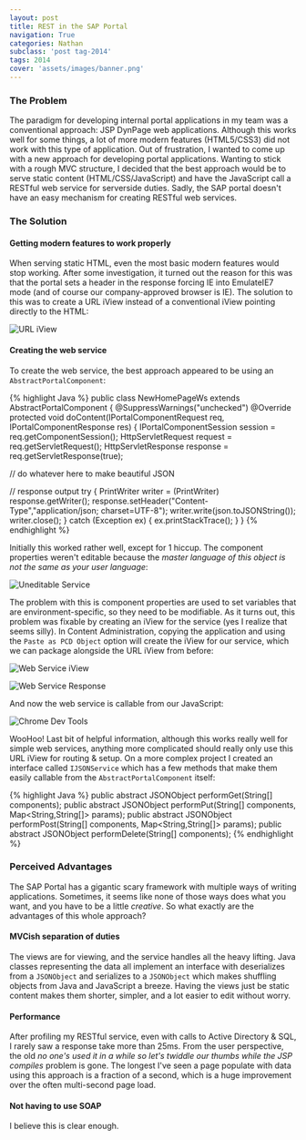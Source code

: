 ```yaml
---
layout: post
title: REST in the SAP Portal
navigation: True
categories: Nathan
subclass: 'post tag-2014'
tags: 2014
cover: 'assets/images/banner.png'
---
```


### The Problem

The paradigm for developing internal portal applications in my team was a conventional approach: JSP DynPage web applications. Although this works well for some things, a lot of more modern features (HTML5/CSS3) did not work with this type of application. Out of frustration, I wanted to come up with a new approach for developing portal applications. Wanting to stick with a rough MVC structure, I decided that the best approach would be to serve static content (HTML/CSS/JavaScript) and have the JavaScript call a RESTful web service for serverside duties. Sadly, the SAP portal doesn't have an easy mechanism for creating RESTful web services.

### The Solution

#### Getting modern features to work properly
When serving static HTML, even the most basic modern features would stop working. After some investigation, it turned out the reason for this was that the portal sets a header in the response forcing IE into EmulateIE7 mode (and of course our company-approved browser is IE). The solution to this was to create a URL iView instead of a conventional iView pointing directly to the HTML:

![URL iView](https://i.imgur.com/7K1HkdB.png)

#### Creating the web service

To create the web service, the best approach appeared to be using an `AbstractPortalComponent`:

{% highlight Java %}
public class NewHomePageWs extends AbstractPortalComponent
{
  @SuppressWarnings("unchecked")
  @Override
  protected void doContent(IPortalComponentRequest req, IPortalComponentResponse res) {
    IPortalComponentSession session = req.getComponentSession();
    HttpServletRequest request = req.getServletRequest();
    HttpServletResponse response = req.getServletResponse(true);
      
  // do whatever here to make beautiful JSON

  // response output
  try {
    PrintWriter writer = (PrintWriter) response.getWriter();
    response.setHeader("Content-Type","application/json; charset=UTF-8");
    writer.write(json.toJSONString());
    writer.close();
  } catch (Exception ex) {
    ex.printStackTrace();
  }
}
{% endhighlight %}
    
Initially this worked rather well, except for 1 hiccup. The component properties weren't editable because the *master language of this object is not the same as your user language*:

![Uneditable Service](https://i.imgur.com/NN59Ltp.png)

The problem with this is component properties are used to set variables that are environment-specific, so they need to be modifiable. As it turns out, this problem was fixable by creating an iView for the service (yes I realize that seems silly). In Content Administration, copying the application and using the `Paste as PCD Object` option will create the iView for our service, which we can package alongside the URL iView from before:

![Web Service iView](https://i.imgur.com/pZICtFq.png)

![Web Service Response](https://i.imgur.com/GTorTXf.png)

And now the web service is callable from our JavaScript:

![Chrome Dev Tools](https://i.imgur.com/VFaK79P.png)

WooHoo! Last bit of helpful information, although this works really well for simple web services, anything more complicated should really only use this URL iView for routing & setup. On a more complex project I created an interface called `IJSONService` which has a few methods that make them easily callable from the `AbstractPortalComponent` itself:

{% highlight Java %}
public abstract JSONObject performGet(String[] components);
public abstract JSONObject performPut(String[] components, Map<String,String[]> params);
public abstract JSONObject performPost(String[] components, Map<String,String[]> params);
public abstract JSONObject performDelete(String[] components);
{% endhighlight %}
    
### Perceived Advantages

The SAP Portal has a gigantic scary framework with multiple ways of writing applications. Sometimes, it seems like none of those ways does what you want, and you have to be a little *creative*. So what exactly are the advantages of this whole approach?

#### MVCish separation of duties

The views are for viewing, and the service handles all the heavy lifting. Java classes representing the data all implement an interface with deserializes from a `JSONObject` and serializes to a `JSONObject` which makes shuffling objects from Java and JavaScript a breeze. Having the views just be static content makes them shorter, simpler, and a lot easier to edit without worry.

#### Performance

After profiling my RESTful service, even with calls to Active Directory & SQL, I rarely saw a response take more than 25ms. From the user perspective, the old *no one's used it in a while so let's twiddle our thumbs while the JSP compiles* problem is gone. The longest I've seen a page populate with data using this approach is a fraction of a second, which is a huge improvement over the often multi-second page load.

#### Not having to use SOAP

I believe this is clear enough.
